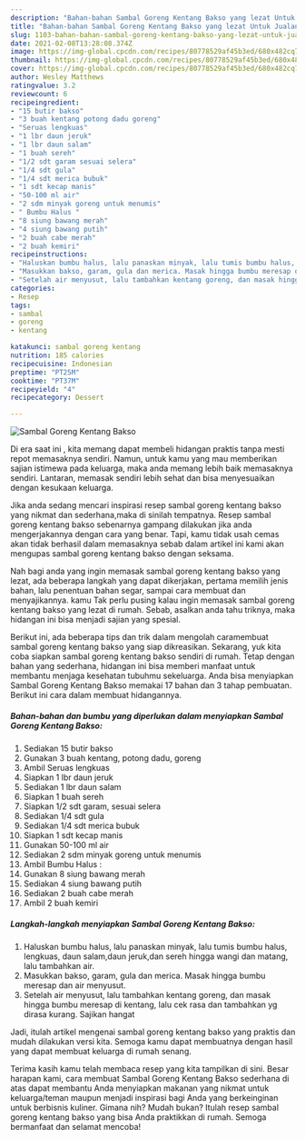 ```yaml
---
description: "Bahan-bahan Sambal Goreng Kentang Bakso yang lezat Untuk Jualan"
title: "Bahan-bahan Sambal Goreng Kentang Bakso yang lezat Untuk Jualan"
slug: 1103-bahan-bahan-sambal-goreng-kentang-bakso-yang-lezat-untuk-jualan
date: 2021-02-08T13:28:08.374Z
image: https://img-global.cpcdn.com/recipes/80778529af45b3ed/680x482cq70/sambal-goreng-kentang-bakso-foto-resep-utama.jpg
thumbnail: https://img-global.cpcdn.com/recipes/80778529af45b3ed/680x482cq70/sambal-goreng-kentang-bakso-foto-resep-utama.jpg
cover: https://img-global.cpcdn.com/recipes/80778529af45b3ed/680x482cq70/sambal-goreng-kentang-bakso-foto-resep-utama.jpg
author: Wesley Matthews
ratingvalue: 3.2
reviewcount: 6
recipeingredient:
- "15 butir bakso"
- "3 buah kentang potong dadu goreng"
- "Seruas lengkuas"
- "1 lbr daun jeruk"
- "1 lbr daun salam"
- "1 buah sereh"
- "1/2 sdt garam sesuai selera"
- "1/4 sdt gula"
- "1/4 sdt merica bubuk"
- "1 sdt kecap manis"
- "50-100 ml air"
- "2 sdm minyak goreng untuk menumis"
- " Bumbu Halus "
- "8 siung bawang merah"
- "4 siung bawang putih"
- "2 buah cabe merah"
- "2 buah kemiri"
recipeinstructions:
- "Haluskan bumbu halus, lalu panaskan minyak, lalu tumis bumbu halus, lengkuas, daun salam,daun jeruk,dan sereh hingga wangi dan matang, lalu tambahkan air."
- "Masukkan bakso, garam, gula dan merica. Masak hingga bumbu meresap dan air menyusut."
- "Setelah air menyusut, lalu tambahkan kentang goreng, dan masak hingga bumbu meresap di kentang, lalu cek rasa dan tambahkan yg dirasa kurang. Sajikan hangat"
categories:
- Resep
tags:
- sambal
- goreng
- kentang

katakunci: sambal goreng kentang 
nutrition: 185 calories
recipecuisine: Indonesian
preptime: "PT25M"
cooktime: "PT37M"
recipeyield: "4"
recipecategory: Dessert

---
```



![Sambal Goreng Kentang Bakso](https://img-global.cpcdn.com/recipes/80778529af45b3ed/680x482cq70/sambal-goreng-kentang-bakso-foto-resep-utama.jpg)

Di era  saat ini , kita memang dapat membeli hidangan praktis tanpa mesti repot memasaknya sendiri. Namun, untuk kamu yang mau memberikan sajian istimewa pada keluarga, maka anda memang lebih baik memasaknya sendiri. Lantaran, memasak sendiri lebih sehat dan bisa menyesuaikan dengan kesukaan keluarga.

Jika anda sedang mencari inspirasi resep sambal goreng kentang bakso yang nikmat dan sederhana,maka di sinilah tempatnya. Resep sambal goreng kentang bakso  sebenarnya gampang dilakukan jika anda mengerjakannya dengan cara yang benar. Tapi, kamu tidak usah cemas akan tidak berhasil dalam memasaknya 
sebab dalam artikel ini kami akan mengupas sambal goreng kentang bakso dengan seksama.  



Nah bagi anda yang ingin memasak sambal goreng kentang bakso yang lezat, ada beberapa langkah yang dapat dikerjakan, pertama memilih jenis bahan, lalu penentuan bahan segar, sampai cara membuat dan menyajikannya. kamu Tak perlu pusing kalau ingin memasak sambal goreng kentang bakso yang lezat di rumah. Sebab, asalkan anda  tahu triknya, maka hidangan ini bisa menjadi sajian yang spesial.

Berikut ini, ada beberapa tips dan trik dalam mengolah caramembuat sambal goreng kentang bakso yang siap dikreasikan. Sekarang, yuk kita coba siapkan sambal goreng kentang bakso sendiri di rumah. Tetap dengan bahan yang sederhana, hidangan ini bisa memberi manfaat untuk membantu menjaga kesehatan tubuhmu sekeluarga. Anda bisa menyiapkan Sambal Goreng Kentang Bakso memakai 17 bahan dan 3 tahap pembuatan. Berikut ini cara dalam membuat hidangannya.

<!--inarticleads1-->

##### Bahan-bahan dan bumbu yang diperlukan dalam menyiapkan Sambal Goreng Kentang Bakso:

1. Sediakan 15 butir bakso
1. Gunakan 3 buah kentang, potong dadu, goreng
1. Ambil Seruas lengkuas
1. Siapkan 1 lbr daun jeruk
1. Sediakan 1 lbr daun salam
1. Siapkan 1 buah sereh
1. Siapkan 1/2 sdt garam, sesuai selera
1. Sediakan 1/4 sdt gula
1. Sediakan 1/4 sdt merica bubuk
1. Siapkan 1 sdt kecap manis
1. Gunakan 50-100 ml air
1. Sediakan 2 sdm minyak goreng untuk menumis
1. Ambil  Bumbu Halus :
1. Gunakan 8 siung bawang merah
1. Sediakan 4 siung bawang putih
1. Sediakan 2 buah cabe merah
1. Ambil 2 buah kemiri




<!--inarticleads2-->

##### Langkah-langkah menyiapkan Sambal Goreng Kentang Bakso:

1. Haluskan bumbu halus, lalu panaskan minyak, lalu tumis bumbu halus, lengkuas, daun salam,daun jeruk,dan sereh hingga wangi dan matang, lalu tambahkan air.
1. Masukkan bakso, garam, gula dan merica. Masak hingga bumbu meresap dan air menyusut.
1. Setelah air menyusut, lalu tambahkan kentang goreng, dan masak hingga bumbu meresap di kentang, lalu cek rasa dan tambahkan yg dirasa kurang. Sajikan hangat




Jadi, itulah artikel mengenai  sambal goreng kentang bakso  yang praktis dan mudah dilakukan versi kita. Semoga kamu dapat membuatnya dengan hasil yang dapat membuat keluarga di rumah senang. 

Terima kasih kamu telah membaca resep yang kita tampilkan di sini. Besar harapan kami, cara membuat  Sambal Goreng Kentang Bakso sederhana di atas dapat membantu Anda menyiapkan makanan yang nikmat untuk keluarga/teman maupun menjadi inspirasi bagi Anda yang berkeinginan untuk berbisnis kuliner. Gimana nih? Mudah bukan? Itulah resep sambal goreng kentang bakso yang bisa Anda praktikkan di rumah. Semoga bermanfaat dan selamat mencoba!

